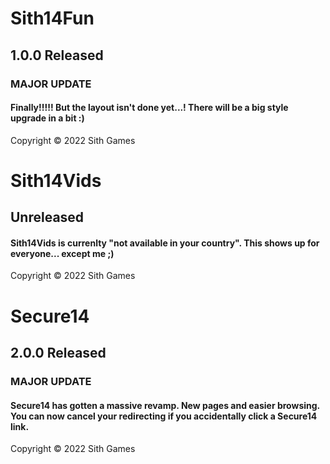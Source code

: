 # Sith14Fun
## 1.0.0 Released
### MAJOR UPDATE
#### Finally!!!!! But the layout isn't done yet...! There will be a big style upgrade in a bit :)
Copyright © 2022 Sith Games


# Sith14Vids
## Unreleased
#### Sith14Vids is currenlty "not available in your country". This shows up for everyone... except me ;)
Copyright © 2022 Sith Games


# Secure14
## 2.0.0 Released
### MAJOR UPDATE
#### Secure14 has gotten a massive revamp. New pages and easier browsing. You can now cancel your redirecting if you accidentally click a Secure14 link.
Copyright © 2022 Sith Games
